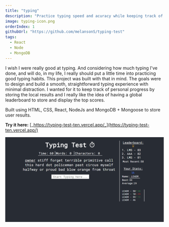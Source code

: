 ```yaml
---
title: "typing"
description: "Practice typing speed and acuracy while keeping track of progress and aiming for the top of the leaderboard"
image: typing-icon.png
orderIndex: 1
githubUrl: "https://github.com/melansonS/typing-test"
tags:
  - React
  - Node
  - MongoDB
---
```


I wish I were really good at typing. And considering how much typing I've done, and will do, in my life, I really should put a little time into practicing good typing habits. This project was built with that in mind. The goals were to design and build a smooth, straightforward typing experience with minimal distraction. I wanted for it to keep track of personal progress by storing the local results and I really like the idea of having a global leaderboard to store and display the top scores.

Built using HTML, CSS, React, NodeJs and MongoDB + Mongoose to store user results.

**Try it here:** [_https://typing-test-ten.vercel.app/_](https://typing-test-ten.vercel.app/)

![demo gif](https://raw.githubusercontent.com/melansonS/typing-test/master/typing-test.gif?token=ALHOCD2PHEB3PKGU2VRNA5K7TRZ4K "demo")
